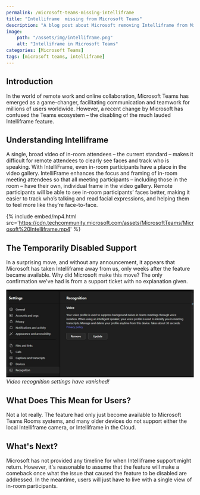 ```yaml
---
permalink: /microsoft-teams-missing-intelliframe
title: "Intelliframe  missing from Microsoft Teams"
description: "A blog post about Microsoft removing Intelliframe from Microsoft Teams"
image:
    path: "/assets/img/intelliframe.png"
    alt: "Intelliframe in Microsoft Teams"
categories: [Microsoft Teams]
tags: [microsoft teams, intelliframe]
---
```


## Introduction

In the world of remote work and online collaboration, Microsoft Teams has emerged as a game-changer, facilitating communication and teamwork for millions of users worldwide. However, a recent change by Microsoft has confused the Teams ecosystem – the disabling of the much lauded Intelliframe feature.

## Understanding Intelliframe

A single, broad video of in-room attendees – the current standard – makes it difficult for remote attendees to clearly see faces and track who is speaking. With IntelliFrame, even in-room participants have a place in the video gallery. IntelliFrame enhances the focus and framing of in-room meeting attendees so that all meeting participants – including those in the room – have their own, individual frame in the video gallery. Remote participants will be able to see in-room participants’ faces better, making it easier to track who’s talking and read facial expressions, and helping them to feel more like they’re face-to-face.

{% include embed/mp4.html src='https://cdn.techcommunity.microsoft.com/assets/MicrosoftTeams/Microsoft%20Intelliframe.mp4' %}

## The Temporarily Disabled Support

In a surprising move, and without any announcement, it appears that Microsoft has taken Intelliframe away from us, only weeks after the feature became available. Why did Microsoft make this move? The only confirmation we've had is from a support ticket with no explanation given.

![Video recognition missing](/assets/img/teams-recognition.jpg)
_Video recognition settings have vanished!_

## What Does This Mean for Users?

Not a lot really. The feature had only just become available to Microsoft Teams Rooms systems, and many older devices do not support either the local Intelliframe camera, or Intelliframe in the Cloud.

## What's Next?

Microsoft has not provided any timeline for when Intelliframe support might return. However, it's reasonable to assume that the feature will make a comeback once what the issue that caused the feature to be disabled are addressed. In the meantime, users will just have to live with a single view of in-room participants.